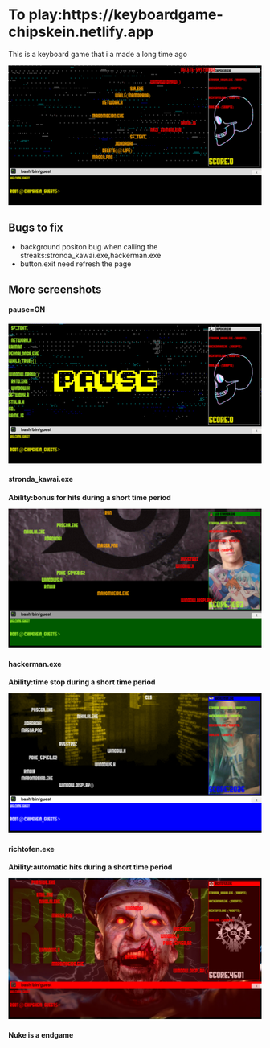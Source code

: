<html>
 <body>
 <h1>To play:https://keyboardgame-chipskein.netlify.app</h1>
 <p>This is a keyboard game that i a made a long time ago</p>
 <img src="https://github.com/Chipskein/IWNB_bis/blob/master/screenshot1.png"></img>
 
 <h2>Bugs to fix</h2>
 <ul>
  <li>background positon bug when calling the streaks:stronda_kawai.exe,hackerman.exe</li>
  <li>button.exit need refresh the page</li>
 </ul>
 <h2>More screenshots</h2>
 <h4>pause=ON<h4>
 <img src="https://github.com/Chipskein/IWNB_bis/blob/master/screenshot2.png"></img>
 <h4>stronda_kawai.exe<h4>
  <p>Ability:bonus for hits during a short time period</p>
 <img src="https://github.com/Chipskein/IWNB_bis/blob/master/screenshot3.png"></img>
 <h4>hackerman.exe<h4>
  <p>Ability:time stop during a short time period</p>
 <img src="https://github.com/Chipskein/IWNB_bis/blob/master/screenshot4.png"></img>
 <h4>richtofen.exe<h4>
  <p>Ability:automatic hits during a short time period</p>
 <img src="https://github.com/Chipskein/IWNB_bis/blob/master/screenshot5.png"></img>
  <h4>Nuke is a endgame</h4>
</body>
</html>
